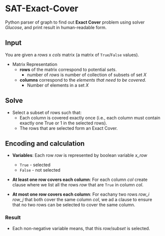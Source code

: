 # SAT-Exact-Cover
Python parser of graph to find out **Exact Cover** problem using solver *Glucose*, and print result in human-readable form.

## Input
You are given a *rows* x *cols* matrix (a matrix of `True`/`False` values).
- Matrix Representation
    - **rows** of the matrix correspond to potential *sets*.
        - number of *rows* is number of collection of subsets of set *X*
    - **columns** correspond to the *elements that need to be covered*.
        - Number of elements in a set *X*


## Solve
- Select a subset of rows such that:
    - Each column is covered exactly once (i.e., each column must contain exactly one True or 1 in the selected rows).
    - The rows that are selected form an Exact Cover.
 
## Encoding and calculation
- **Variables**: Each row *row* is represented by boolean variable *x_row*
    - `True` - selected
    - `False` - not selected
     
- **At least one row covers each column**: For each column *col* create clause where we list all the rows *row* that are `True` in column *col*.

- **At most one row covers each column**: For eachany two rows *row_i* *row_j* that both cover the same column *col*, we ad a clause to ensure that no two rows can be selected to cover the same column.

### Result
- Each non-negative variable means, that this *row*/*subset* is selected.